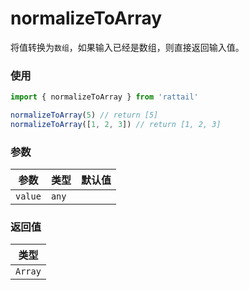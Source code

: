 # normalizeToArray

将值转换为`数组`，如果输入已经是数组，则直接返回输入值。

### 使用

```ts
import { normalizeToArray } from 'rattail'

normalizeToArray(5) // return [5]
normalizeToArray([1, 2, 3]) // return [1, 2, 3]
```

### 参数

| 参数    | 类型  | 默认值 |
| ------- | ----- | ------ |
| `value` | `any` |        |

### 返回值

| 类型    |
| ------- |
| `Array` |
